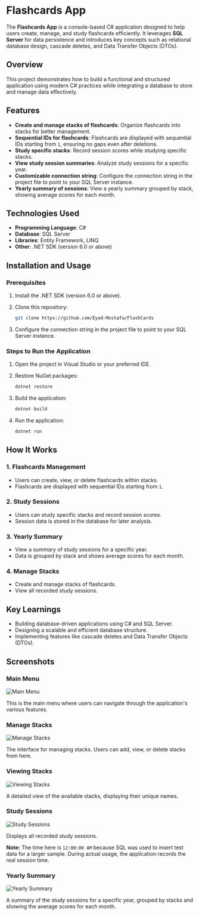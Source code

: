 # Flashcards App

The **Flashcards App** is a console-based C# application designed to help users
create, manage, and study flashcards efficiently. It leverages **SQL Server** for
data persistence and introduces key concepts such as relational database design,
cascade deletes, and Data Transfer Objects (DTOs).

## Overview

This project demonstrates how to build a functional and structured application
using modern C# practices while integrating a database to store and manage data
effectively.

## Features

- **Create and manage stacks of flashcards**: Organize flashcards into stacks for
  better management.
- **Sequential IDs for flashcards**: Flashcards are displayed with sequential IDs
  starting from `1`, ensuring no gaps even after deletions.
- **Study specific stacks**: Record session scores while studying specific stacks.
- **View study session summaries**: Analyze study sessions for a specific year.
- **Customizable connection string**: Configure the connection string in the
  project file to point to your SQL Server instance.
- **Yearly summary of sessions**: View a yearly summary grouped by stack, showing
  average scores for each month.

## Technologies Used

- **Programming Language**: C#
- **Database**: SQL Server
- **Libraries**: Entity Framework, LINQ
- **Other**: .NET SDK (version 6.0 or above)

## Installation and Usage

### Prerequisites

1. Install the .NET SDK (version 6.0 or above).
2. Clone this repository:

   ```bash
   git clone https://github.com/Eyad-Mostafa/FlashCards
   ```

3. Configure the connection string in the project file to point to your SQL Server
   instance.

### Steps to Run the Application

1. Open the project in Visual Studio or your preferred IDE.
2. Restore NuGet packages:

   ```bash
   dotnet restore
   ```

3. Build the application:

   ```bash
   dotnet build
   ```

4. Run the application:

   ```bash
   dotnet run
   ```

## How It Works

### 1. Flashcards Management

- Users can create, view, or delete flashcards within stacks.
- Flashcards are displayed with sequential IDs starting from `1`.

### 2. Study Sessions

- Users can study specific stacks and record session scores.
- Session data is stored in the database for later analysis.

### 3. Yearly Summary

- View a summary of study sessions for a specific year.
- Data is grouped by stack and shows average scores for each month.

### 4. Manage Stacks

- Create and manage stacks of flashcards.
- View all recorded study sessions.

## Key Learnings

- Building database-driven applications using C# and SQL Server.
- Designing a scalable and efficient database structure.
- Implementing features like cascade deletes and Data Transfer Objects (DTOs).

## Screenshots

### Main Menu

![Main Menu](Images/Main%20Menu.png)

This is the main menu where users can navigate through the application's various
features.

### Manage Stacks

![Manage Stacks](Images/ManageStack.png)

The interface for managing stacks. Users can add, view, or delete stacks from here.

### Viewing Stacks

![Viewing Stacks](Images/ViewingStacks.png)

A detailed view of the available stacks, displaying their unique names.

### Study Sessions

![Study Sessions](Images/Sessions.png)

Displays all recorded study sessions.

**Note:** The time here is `12:00:00 AM` because SQL was used
to insert test data for a larger sample. During actual usage, the application
records the real session time.

### Yearly Summary

![Yearly Summary](Images/Summary.png)

A summary of the study sessions for a specific year, grouped by stacks and showing
the average scores for each month.
